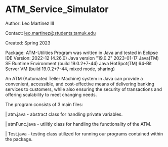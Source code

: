 # ATM_Service_Simulator

Author: Leo Martinez III


Contact: leo.martinez@students.tamuk.edu


Created: Spring 2023


Package: ATM-Utilities
Program was written in Java and tested in Eclipse IDE Version: 2022-12 (4.26.0)
Java version "19.0.2" 2023-01-17
Java(TM) SE Runtime Environment (build 19.0.2+7-44)
Java HotSpot(TM) 64-Bit Server VM (build 19.0.2+7-44, mixed mode, sharing)

An ATM (Automated Teller Machine) system in Java can provide a convenient, accessible, and cost-effective means of delivering banking services to customers, while also ensuring the security of transactions and offering scalability to meet changing needs.

The program consists of 3 main files:


| atm.java - abstract class for handling private variables.


| atmFunc.java - utilitly class for handling the functionality of the ATM.


| Test.java - testing class utilized for running our programs contained within the package.
